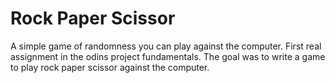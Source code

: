 # Rock Paper Scissor
A simple game of randomness you can play against the computer. First real assignment in the odins project fundamentals. The goal was to write a game to play rock paper scissor against the computer.